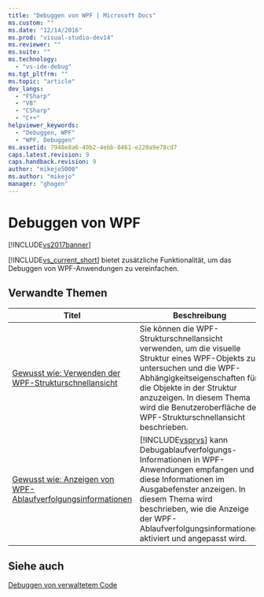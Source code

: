 ```yaml
---
title: "Debuggen von WPF | Microsoft Docs"
ms.custom: ""
ms.date: "12/14/2016"
ms.prod: "visual-studio-dev14"
ms.reviewer: ""
ms.suite: ""
ms.technology: 
  - "vs-ide-debug"
ms.tgt_pltfrm: ""
ms.topic: "article"
dev_langs: 
  - "FSharp"
  - "VB"
  - "CSharp"
  - "C++"
helpviewer_keywords: 
  - "Debuggen, WPF"
  - "WPF, Debuggen"
ms.assetid: 7948e8a6-40b2-4ebb-8461-e220a9e78cd7
caps.latest.revision: 9
caps.handback.revision: 9
author: "mikejo5000"
ms.author: "mikejo"
manager: "ghogen"
---
```

# Debuggen von WPF
[!INCLUDE[vs2017banner](../code-quality/includes/vs2017banner.md)]

[!INCLUDE[vs_current_short](../code-quality/includes/vs_current_short_md.md)] bietet zusätzliche Funktionalität, um das Debuggen von WPF\-Anwendungen zu vereinfachen.  
  
## Verwandte Themen  
  
|Titel|Beschreibung|  
|-----------|------------------|  
|[Gewusst wie: Verwenden der WPF\-Strukturschnellansicht](../debugger/how-to-use-the-wpf-tree-visualizer.md)|Sie können die WPF\-Strukturschnellansicht verwenden, um die visuelle Struktur eines WPF\-Objekts zu untersuchen und die WPF\-Abhängigkeitseigenschaften für die Objekte in der Struktur anzuzeigen.  In diesem Thema wird die Benutzeroberfläche der WPF\-Strukturschnellansicht beschrieben.|  
|[Gewusst wie: Anzeigen von WPF\-Ablaufverfolgungsinformationen](../debugger/how-to-display-wpf-trace-information.md)|[!INCLUDE[vsprvs](../code-quality/includes/vsprvs_md.md)] kann Debugablaufverfolgungs\-Informationen in WPF\-Anwendungen empfangen und diese Informationen im Ausgabefenster anzeigen.  In diesem Thema wird beschrieben, wie die Anzeige der WPF\-Ablaufverfolgungsinformationen aktiviert und angepasst wird.|  
  
## Siehe auch  
 [Debuggen von verwaltetem Code](../debugger/debugging-managed-code.md)